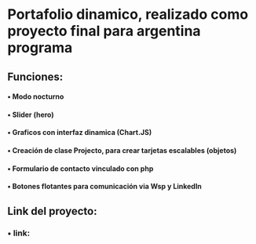 # Portafolio dinamico, realizado como proyecto final para argentina programa
## Funciones:
#### • Modo nocturno
#### • Slider (hero)
#### • Graficos con interfaz dinamica (Chart.JS)
#### • Creación de clase Projecto, para crear tarjetas escalables (objetos)
#### • Formulario de contacto vinculado con php
#### • Botones flotantes para comunicación via Wsp y LinkedIn

## Link del proyecto:

### • link: 
